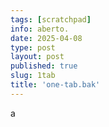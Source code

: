 ```yaml
---
tags: [scratchpad]
info: aberto.
date: 2025-04-08
type: post
layout: post
published: true
slug: 1tab
title: 'one-tab.bak'
---
```


a
